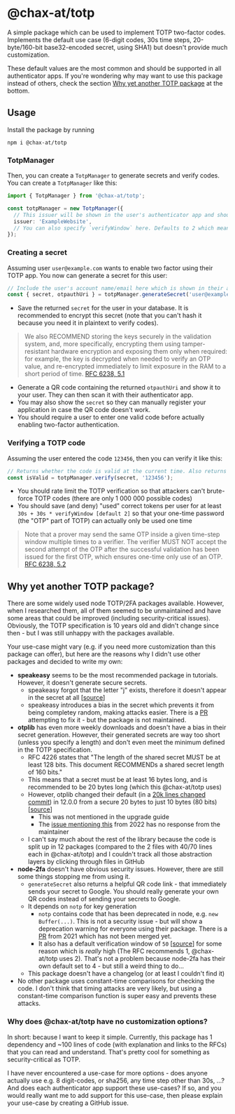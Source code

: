 # @chax-at/totp

A simple package which can be used to implement TOTP two-factor codes.
Implements the default use case (6-digit codes, 30s time steps, 20-byte/160-bit base32-encoded secret, using SHA1) but doesn't provide much customization.

These default values are the most common and should be supported in all authenticator apps.
If you're wondering why may want to use this package instead of others, check the section [Why yet another TOTP package](#why-yet-another-totp-package) at the bottom.

## Usage
Install the package by running
```
npm i @chax-at/totp
```


### TotpManager
Then, you can create a `TotpManager` to generate secrets and verify codes. You can create a `TotpManager` like this: 

```ts
import { TotpManager } from '@chax-at/totp';

const totpManager = new TotpManager({
  // This issuer will be shown in the user's authenticator app and should be something like your company/service name
  issuer: 'ExampleWebsite',
  // You can also specify `verifyWindow` here. Defaults to 2 which means that the TOTP code at current time is valid as well as the previous 2 and next 2
});
```

### Creating a secret
Assuming user `user@example.com` wants to enable two factor using their TOTP app. You now can generate a secret for this user:
```ts
// Include the user's account name/email here which is shown in their authenticator app when scanning the QR code
const { secret, otpauthUri } = totpManager.generateSecret('user@example.com');
```
* Save the returned `secret` for the user in your database. It is recommended to encrypt this secret (note that you can't hash it because you need it in plaintext to verify codes).
 > We also RECOMMEND storing the keys securely in the validation system,
       and, more specifically, encrypting them using tamper-resistant
       hardware encryption and exposing them only when required: for
       example, the key is decrypted when needed to verify an OTP value, and
       re-encrypted immediately to limit exposure in the RAM to a short
       period of time.
[RFC 6238, 5.1](https://datatracker.ietf.org/doc/html/rfc6238#section-5.1)
* Generate a QR code containing the returned `otpauthUri` and show it to your user. They can then scan it with their authenticator app.
* You may also show the `secret` so they can manually register your application in case the QR code doesn't work.
* You should require a user to enter one valid code before actually enabling two-factor authentication.

### Verifying a TOTP code
Assuming the user entered the code `123456`, then you can verify it like this:
```ts
// Returns whether the code is valid at the current time. Also returns true if it matches the previous/next [verifyWindow] codes as defined above
const isValid = totpManager.verify(secret, '123456');
```
* You should rate limit the TOTP verification so that attackers can't brute-force TOTP codes (there are only 1 000 000 possible codes)
* You should save (and deny) "used" correct tokens per user for at least `30s + 30s * verifyWindow [default 2]` so that your one-time password (the "OTP" part of TOTP) can actually only be used one time
>    Note that a prover may send the same OTP inside a given time-step
window multiple times to a verifier.  The verifier MUST NOT accept
the second attempt of the OTP after the successful validation has
been issued for the first OTP, which ensures one-time only use of an
OTP.
[RFC 6238, 5.2](https://datatracker.ietf.org/doc/html/rfc6238#section-5.2)

## Why yet another TOTP package?
There are some widely used node TOTP/2FA packages available. However, when I researched them, all of them seemed to be unmaintained and have some areas that could be improved (including security-critical issues).
Obviously, the TOTP specification is 10 years old and didn't change since then - but I was still unhappy with the packages available.

Your use-case might vary (e.g. if you need more customization than this package can offer), but here are the reasons why I didn't use other packages and decided to write my own:

* **speakeasy** seems to be the most recommended package in tutorials. However, it doesn't generate secure secrets.
  * speakeasy forgot that the letter "j" exists, therefore it doesn't appear in the secret at all \[[source](https://github.com/speakeasyjs/speakeasy/blob/cff2bb42cde5e74c43493a8f26b20e52960df531/index.js#L563)\]
  * speakeasy introduces a bias in the secret which prevents it from being completey random, making attacks easier. There is a [PR](https://github.com/speakeasyjs/speakeasy/pull/92) attempting to fix it - but the package is not maintained.
* **otplib** has even more weekly downloads and doesn't have a bias in their secret generation. However, their generated secrets are way too short (unless you specify a length) and don't even meet the minimum defined in the TOTP specification.
  * RFC 4226 states that "The length of the shared secret MUST be at least 128 bits. This document RECOMMENDs a shared secret length of 160 bits."
  * This means that a secret must be at least 16 bytes long, and is recommended to be 20 bytes long (which this @chax-at/totp uses)
  * However, otplib changed their default (in a [20k lines changed commit](https://github.com/yeojz/otplib/commit/b088efe9da45e102e59b5cd2c0df5bddf80c5a92)) in 12.0.0 from a secure 20 bytes to just 10 bytes (80 bits) \[[source](https://github.com/yeojz/otplib/blob/v12.0.0/packages/otplib-core/src/authenticator.ts#L265-L267)]
    * This was not mentioned in the upgrade guide
    * The [issue mentioning this](https://github.com/yeojz/otplib/issues/671) from 2022 has no response from the maintainer 
  * I can't say much about the rest of the library because the code is split up in 12 packages (compared to the 2 files with 40/70 lines each in @chax-at/totp) and I couldn't track all those abstraction layers by clicking through files in GitHub
* **node-2fa** doesn't have obvious security issues. However, there are still some things stopping me from using it.
  * `generateSecret` also returns a helpful QR code link - that immediately sends your secret to Google. You should really generate your own QR codes instead of sending your secrets to Google.
  * It depends on `notp` for key generation
    * `notp` contains code that has been deprecated in node, e.g. `new Buffer(...)`. This is not a security issue - but will show a deprecation warning for everyone using their package. There is a [PR](https://github.com/guyht/notp/pull/59) from 2021 which has not been merged yet.
    * It also has a default verification window of `50` \[[source](https://github.com/guyht/notp/blob/bbdf82a34e5cb1534c411aaa63185bfab29feba0/index.js#L112)\] for some reason which is _really_ high (The RFC recommends 1, @chax-at/totp uses 2). That's not a problem because node-2fa has their own default set to 4 - but still a weird thing to do...
  * This package doesn't have a changelog (or at least I couldn't find it)
* No other package uses constant-time comparisons for checking the code. I don't think that timing attacks are very likely, but using a constant-time comparison function is super easy and prevents these attacks.

### Why does @chax-at/totp have no customization options?
In short: because I want to keep it simple. Currently, this package has 1 dependency and ~100 lines of code (with explanation and links to the RFCs) that you can read and understand.
That's pretty cool for something as security-critical as TOTP.

I have never encountered a use-case for more options - does anyone actually use e.g. 8 digit-codes, or sha256, any time step other than 30s, ...?
And does each authenticator app support these use-cases? If so, and you would really want me to add support for this use-case, then please explain your use-case by creating a GitHub issue.
